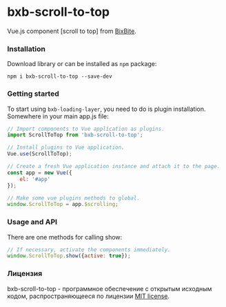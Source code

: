 # bxb-scroll-to-top
Vue.js component [scroll to top] from [BixBite](https://github.com/russsiq/bixbite).

### Installation

Download library or can be installed as `npm` package:
```console
npm i bxb-scroll-to-top --save-dev
```

### Getting started

To start using `bxb-loading-layer`, you need to do is plugin installation. Somewhere in your main app.js file:
```js
// Import components to Vue application as plugins.
import ScrollToTop from 'bxb-scroll-to-top';

// Install plugins to Vue application.
Vue.use(ScrollToTop);

// Create a fresh Vue application instance and attach it to the page.
const app = new Vue({
    el: '#app'
});

// Make some vue plugins methods to global.
window.ScrollToTop = app.$scrolling;
```

### Usage and API

There are one methods for calling show:
```js
// If necessary, activate the components immediately.
window.ScrollToTop.show({active: true});
```

### Лицензия

bxb-scroll-to-top - программное обеспечение с открытым исходным кодом, распространяющееся по лицензии [MIT license](https://choosealicense.com/licenses/mit/).

